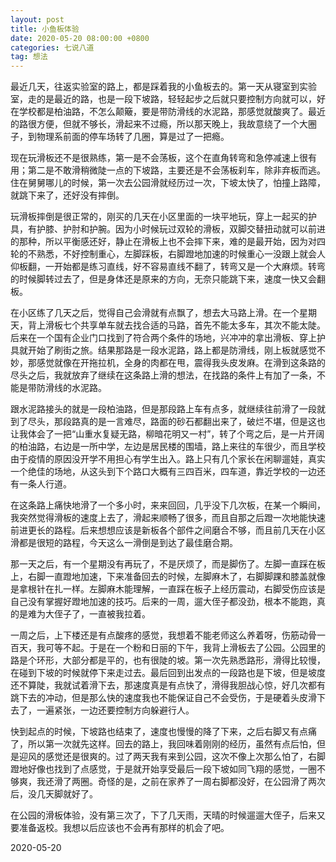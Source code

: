```yaml
---
layout: post
title: 小鱼板体验
date: 2020-05-20 08:00:00 +0800
categories: 七说八道
tag: 想法
---
```




最近几天，往返实验室的路上，都是踩着我的小鱼板去的。第一天从寝室到实验室，走的是最近的路，也是一段下坡路，轻轻起步之后就只要控制方向就可以，好在学校都是柏油路，不怎么颠簸，要是带防滑线的水泥路，那感觉就酸爽了。最近的路很方便，但就不够长，滑起来不过瘾，所以那天晚上，我故意绕了一个大圈子，到物理系前面的停车场转了几圈，算是过了一把瘾。



现在玩滑板还不是很熟练，第一是不会荡板，这个在直角转弯和急停减速上很有用；第二是不敢滑稍微陡一点的下坡路，主要还是不会荡板刹车，除非弃板而逃。住在舅舅哪儿的时候，第一次去公园滑就经历过一次，下坡太快了，怕撞上路障，就跳下来了，还好没有摔倒。



玩滑板摔倒是很正常的，刚买的几天在小区里面的一块平地玩，穿上一起买的护具，有护膝、护肘和护腕。因为小时候玩过双轮的滑板，双脚交替扭动就可以前进的那种，所以平衡感还好，静止在滑板上也不会摔下来，难的是最开始，因为对四轮的不熟悉，不好控制重心，左脚踩板，右脚蹬地加速的时候重心一没跟上就会人仰板翻，一开始都是练习直线，好不容易直线不翻了，转弯又是一个大麻烦。转弯的时候脚转过去了，但是身体还是原来的方向，无奈只能跳下来，速度一快又会翻板。



在小区练了几天之后，觉得自己会滑就有点飘了，想去大马路上滑。在一个星期天，背上滑板七个共享单车就去找合适的马路，首先不能太多车，其次不能太陡。后来在一个国有企业门口找到了符合两个条件的场地，兴冲冲的拿出滑板、穿上护具就开始了刷街之旅。结果那路是一段水泥路，路上都是防滑线，刚上板就感觉不妙，那感觉就像在开拖拉机，全身的肉都在甩，震得我头皮发麻。在滑到这条路的尽头之后，我就放弃了继续在这条路上滑的想法，在找路的条件上有加了一条，不能是带防滑线的水泥路。



跟水泥路接头的就是一段柏油路，但是那段路上车有点多，就继续往前滑了一段就到了尽头，那段路真的是一言难尽，路面的砂石都翻出来了，破烂不堪，但是这也让我体会了一把“山重水复疑无路，柳暗花明又一村”，转了个弯之后，是一片开阔的柏油路，右边是一所中学，左边是居民楼的围墙，路上来往的车很少，而且学校由于疫情的原因没开学不用担心有学生出入。路上只有几个家长在闲聊遛娃，真实一个绝佳的场地，从这头到下个路口大概有三四百米，四车道，靠近学校的一边还有一条人行道。



在这条路上痛快地滑了一个多小时，来来回回，几乎没下几次板，在某一个瞬间，我突然觉得滑板的速度上去了，滑起来顺畅了很多，而且自那之后蹬一次地能快速前进更长的路程。后来想想应该是新板各个部件之间磨合不够，而且前几天在小区滑都是很短的路程，今天这么一滑倒是到达了最佳磨合期。



那一天之后，有一个星期没有再玩了，不是厌烦了，而是脚伤了。左脚一直踩在板上，右脚一直蹬地加速，下来准备回去的时候，左脚麻木了，右脚脚踝和膝盖就像是拿根针在扎一样。左脚麻木能理解，一直踩在板子上经历震动，右脚受伤应该是自己没有掌握好蹬地加速的技巧。后来的一周，遛大侄子都没劲，根本不能跑，真的是难为大侄子了，一直被我拉着。



一周之后，上下楼还是有点酸疼的感觉，我想着不能老师这么养着呀，伤筋动骨一百天，我可等不起。于是在一个粉和日丽的下午，我背上滑板去了公园。公园里的路是个环形，大部分都是平的，也有很陡的坡。第一次先熟悉路形，滑得比较慢，在碰到下坡的时候就停下来走过去。最后回到出发点的一段路也是下坡，但是坡度还不算陡，我就试着滑下去，那速度真是有点快了，滑得我胆战心惊，好几次都有跳下去的冲动，但是那么快的速度我也不能保证自己不会受伤，于是硬着头皮滑下去了，一遍紧张，一边还要控制方向躲避行人。



快到起点的时候，下坡路也结束了，速度也慢慢的降了下来，之后右脚又有点痛了，所以第一次就先这样。回去的路上，我回味着刚刚的经历，虽然有点后怕，但是迎风的感觉还是很爽的。过了两天我有来到公园，这次不像上次那么怕了，右脚蹬地好像也找到了点感觉，于是就开始享受最后一段下坡如同飞翔的感觉，一圈不够爽，我还滑了两圈。奇怪的是，之前在家养了一周右脚都没好，在公园滑了两次后，没几天脚就好了。



在公园的滑板体验，没有第三次了，下了几天雨，天晴的时候遛遛大侄子，后来又要准备返校。我想以后应该也不会再有那样的机会了吧。



2020-05-20